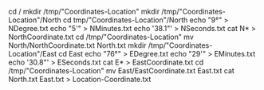 cd /
mkdir /tmp/"Coordinates-Location"
mkdir /tmp/"Coordinates-Location"/North
cd tmp/"Coordinates-Location"/North
echo "9°" > NDegree.txt
echo "5'" > NMinutes.txt
echo '38.1"' > NSeconds.txt
cat N* > NorthCoordinate.txt
cd /tmp/"Coordinates-Location"
mv North/NorthCoordinate.txt North.txt
mkdir /tmp/"Coordinates-Location"/East
cd East
echo "76°" > EDegree.txt
echo "29'" > EMinutes.txt
echo '30.8"' > ESeconds.txt
cat E* > EastCoordinate.txt
cd /tmp/"Coordinates-Location"
mv East/EastCoordinate.txt East.txt
cat North.txt East.txt > Location-Coordinate.txt
